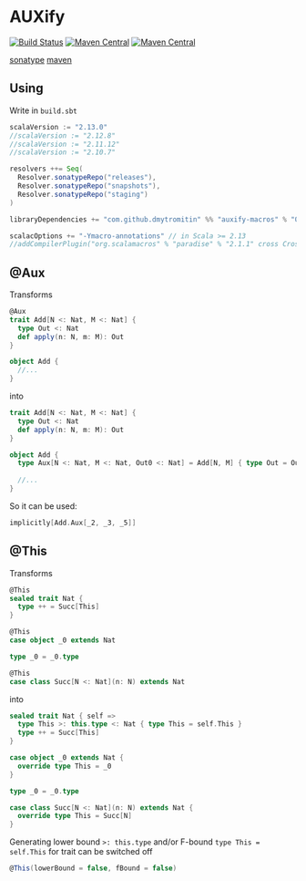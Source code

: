 # AUXify

[![Build Status](https://travis-ci.org/DmytroMitin/AUXify.svg?branch=master)](https://travis-ci.org/DmytroMitin/AUXify)
[![Maven Central](https://maven-badges.herokuapp.com/maven-central/com.github.dmytromitin/auxify-macros/badge.svg)](https://maven-badges.herokuapp.com/maven-central/com.github.dmytromitin/auxify-macros)
[![Maven Central](https://img.shields.io/maven-central/v/com.github.dmytromitin/auxify_2.13.svg?label=Maven%20Central)](https://search.maven.org/search?q=g:%22com.github.dmytromitin%22%20AND%20a:%22auxify_2.13%22)

[sonatype](https://oss.sonatype.org/content/groups/public/com/github/dmytromitin/)
[maven](https://search.maven.org/artifact/com.github.dmytromitin/auxify_2.13/0.1/jar)

## Using
Write in `build.sbt`
```scala
scalaVersion := "2.13.0"
//scalaVersion := "2.12.8"
//scalaVersion := "2.11.12"
//scalaVersion := "2.10.7"

resolvers ++= Seq(
  Resolver.sonatypeRepo("releases"),
  Resolver.sonatypeRepo("snapshots"),
  Resolver.sonatypeRepo("staging")
)

libraryDependencies += "com.github.dmytromitin" %% "auxify-macros" % "0.1"

scalacOptions += "-Ymacro-annotations" // in Scala >= 2.13
//addCompilerPlugin("org.scalamacros" % "paradise" % "2.1.1" cross CrossVersion.full) // in Scala <= 2.12
```

## @Aux
Transforms
```scala
@Aux
trait Add[N <: Nat, M <: Nat] {
  type Out <: Nat
  def apply(n: N, m: M): Out
}

object Add {
  //...
}
```
into
```scala
trait Add[N <: Nat, M <: Nat] {
  type Out <: Nat
  def apply(n: N, m: M): Out
}

object Add {
  type Aux[N <: Nat, M <: Nat, Out0 <: Nat] = Add[N, M] { type Out = Out0 }
  
  //...
}
```

So it can be used:
```scala
implicitly[Add.Aux[_2, _3, _5]]
```

## @This
Transforms
```scala
@This
sealed trait Nat {
  type ++ = Succ[This]
}

@This
case object _0 extends Nat 

type _0 = _0.type

@This
case class Succ[N <: Nat](n: N) extends Nat
```
into
```scala
sealed trait Nat { self =>
  type This >: this.type <: Nat { type This = self.This }
  type ++ = Succ[This]
}

case object _0 extends Nat {
  override type This = _0
}

type _0 = _0.type

case class Succ[N <: Nat](n: N) extends Nat {
  override type This = Succ[N]
}
```

Generating lower bound `>: this.type` and/or F-bound `type This = self.This` for trait can be switched off
```scala
@This(lowerBound = false, fBound = false)
```